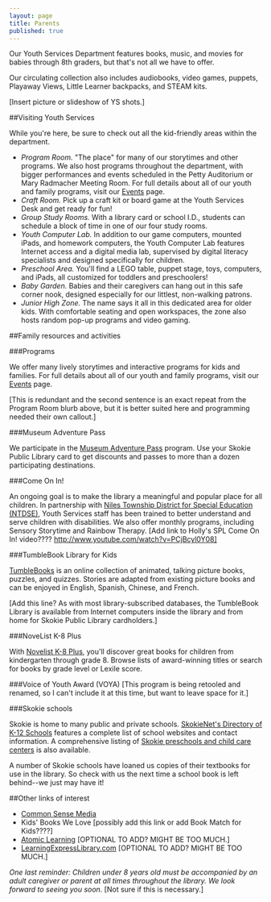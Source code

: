```yaml
---
layout: page
title: Parents
published: true
---
```


Our Youth Services Department features books, music, and movies for babies through 8th graders, but that's not all we have to offer. 

Our circulating collection also includes audiobooks, video games, puppets, Playaway Views, Little Learner backpacks, and STEAM kits.

[Insert picture or slideshow of YS shots.]

##Visiting Youth Services

While you're here, be sure to check out all the kid-friendly areas within the department.
- *Program Room.* "The place" for many of our storytimes and other programs. We also host programs throughout the department, with bigger performances and events scheduled in the Petty Auditorium or Mary Radmacher Meeting Room. For full details about all of our youth and family programs, visit our [Events](http://skokielibrary.info/s_programs/index.asp) page. 
- *Craft Room.* Pick up a craft kit or board game at the Youth Services Desk and get ready for fun!
- *Group Study Rooms.* With a library card or school I.D., students can schedule a block of time in one of our four study rooms.
- *Youth Computer Lab.* In addition to our game computers, mounted iPads, and homework computers, the Youth Computer Lab features Internet access and a digital media lab, supervised by digital literacy specialists and designed specifically for children.
- *Preschool Area.* You'll find a LEGO table, puppet stage, toys, computers, and iPads, all customized for toddlers and preschoolers!
- *Baby Garden.* Babies and their caregivers can hang out in this safe corner nook, designed especially for our littlest, non-walking patrons.
- *Junior High Zone.* The name says it all in this dedicated area for older kids. With comfortable seating and open workspaces, the zone also hosts random pop-up programs and video gaming.

##Family resources and activities

###Programs

We offer many lively storytimes and interactive programs for kids and families. For full details about all of our youth and family programs, visit our [Events](http://skokielibrary.info/s_programs/index.asp) page. 

[This is redundant and the second sentence is an exact repeat from the Program Room blurb above, but it is better suited here and programming needed their own callout.]

###Museum Adventure Pass

We participate in the [Museum Adventure Pass](http://www.museumadventure.org/) program. Use your Skokie Public Library card to get discounts and passes to more than a dozen participating destinations.

###Come On In!

An ongoing goal is to make the library a meaningful and popular place for all children. In partnership with  [Niles Township District for Special Education (NTDSE)](http://www.ntdse.org/), Youth Services staff has been trained to better understand and serve children with disabilities. We also offer monthly programs, including Sensory Storytime and Rainbow Therapy.
[Add link to Holly's SPL Come On In! video???? http://www.youtube.com/watch?v=PCjBcyl0Y08]


###TumbleBook Library for Kids

[TumbleBooks](http://www.tumblebooks.com/library/asp/home_tumblebooks.asp) is an online collection of animated, talking picture books, puzzles, and quizzes. Stories are adapted from existing picture books and can be enjoyed in English, Spanish, Chinese, and French. 

[Add this line? As with most library-subscribed databases, the TumbleBook Library is available from Internet computers inside the library and from home for Skokie Public Library cardholders.]

###NoveList K-8 Plus

With [Novelist K-8 Plus](http://web.b.ebscohost.com/novpk8/search/novbasic?sid=9ab09b5e-59cf-44cd-974e-e95cd837c05e%40sessionmgr198&vid=0&hid=124), you'll discover great books for children from kindergarten through grade 8. Browse lists of award-winning titles or search for books by grade level or Lexile score.

###Voice of Youth Award (VOYA)
[This program is being retooled and renamed, so I can't include it at this time, but want to leave space for it.]

###Skokie schools

Skokie is home to many public and private schools. [SkokieNet's Directory of K-12 Schools](http://skokienet.org/taxonomy/term/1619) features a complete list of school websites and contact information. A comprehensive listing of  [Skokie preschools and child care centers](http://www.skokienet.org/preschoolchildcare) is also available.

A number of Skokie schools have loaned us copies of their textbooks for use in the library. So check with us the next time a school book is left behind--we just may have it!

##Other links of interest

- [Common Sense Media](https://www.commonsensemedia.org/)
- Kids' Books We Love [possibly add this link or add Book Match for Kids????]
- [Atomic Learning](http://www.atomiclearning.com/training/home) [OPTIONAL TO ADD? MIGHT BE TOO MUCH.]
- [LearningExpressLibrary.com](http://www.learningexpresshub.com/learningexpresslibrary?AuthToken=16C3F10B-C424-4961-84E9-F04DFC1C1A58) [OPTIONAL TO ADD? MIGHT BE TOO MUCH.]

*One last reminder: Children under 8 years old must be accompanied by an adult caregiver or parent at all times throughout the library. We look forward to seeing you soon.*
[Not sure if this is necessary.]